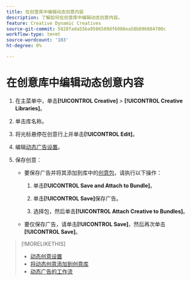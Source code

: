 ```yaml
---
title: 在创意库中编辑动态创意内容
description: 了解如何在创意库中编辑动态创意内容。
feature: Creative Dynamic Creatives
source-git-commit: 5828fada55ba9506589df6088ea58b896084700c
workflow-type: tm+mt
source-wordcount: '103'
ht-degree: 0%

---
```


# 在创意库中编辑动态创意内容

1. 在主菜单中，单击&#x200B;**[!UICONTROL Creative]** > **[!UICONTROL Creative Libraries]**。

1. 单击库名称。

1. 将光标悬停在创意行上并单击&#x200B;**[!UICONTROL Edit]**。

1. 编辑[动态广告设置](creative-settings-dynamic.md)。

1. 保存创意：

   * 要保存广告并将其添加到库中的[创意包](bundle-manage.md)，请执行以下操作：

      1. 单击&#x200B;**[!UICONTROL Save and Attach to Bundle]**。

      1. 单击&#x200B;**[!UICONTROL Save]**&#x200B;保存广告。

      1. 选择包，然后单击&#x200B;**[!UICONTROL Attach Creative to Bundles]**。

   * 要仅保存广告，请单击&#x200B;**[!UICONTROL Save]**，然后再次单击&#x200B;**[!UICONTROL Save]**。

>[!MORELIKETHIS]
>
>* [动态创意设置](creative-settings-dynamic.md)
>* [将动态创意添加到创意库](creative-add-dynamic.md)
>* [动态广告的工作流](/help/creative/introduction/workflow-dynamic-ads.md)
